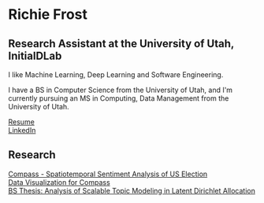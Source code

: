 # Richie Frost  
## Research Assistant at the University of Utah, InitialDLab  
I like Machine Learning, Deep Learning and Software Engineering.  

I have a BS in Computer Science from the University of Utah, and I'm currently pursuing an MS in Computing, Data Management from the University of Utah.   

[Resume](https://richiefrost.github.io/resume.pdf)  
[LinkedIn](https://www.linkedin.com/in/richardsfrost/)  

## Research  
[Compass - Spatiotemporal Sentiment Analysis of US Election](http://www.kdd.org/kdd2017/papers/view/compass-spatio-temporal-sentiment-analysis-of-us-election)  
[Data Visualization for Compass](http://estorm.org/)  
[BS Thesis: Analysis of Scalable Topic Modeling in Latent Dirichlet Allocation](https://richiefrost.github.io/thesis.pdf)  
